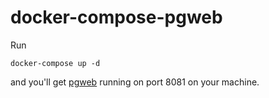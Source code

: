 # docker-compose-pgweb

Run

```
docker-compose up -d
```

and you'll get [pgweb](http://sosedoff.github.io/pgweb/) running on port 8081 on your machine.
